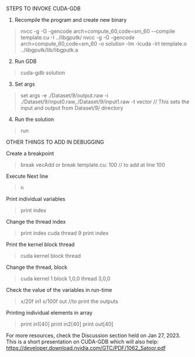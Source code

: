 STEPS TO INVOKE CUDA-GDB


1. Recompile the program and create new binary 

> nvcc -g -G -gencode arch=compute_60,code=sm_60 --compile template.cu -I ../libgputk/
> nvcc -g -G -gencode arch=compute_60,code=sm_60 -o solution -lm -lcuda -lrt template.o ../libgputk/lib/libgputk.a

2. Run GDB
> cuda-gdb solution

3. Set args
> set args -e ./Dataset/9/output.raw -i ./Dataset/9/input0.raw,./Dataset/9/input1.raw -t vector
// This sets the input and output from Dataset/9/ directory

4. Run the solution
> run


OTHER THINGS TO ADD IN DEBUGGING

Create a breakpoint
> break vecAdd
or
> break template.cu: 100 // to add at line 100

Execute Next line
> n

Print individual variables
> print index

Change the thread index
> print index
> cuda thread 9
> print index

Print the kernel block thread
> cuda kernel block thread

Change the thread, block
> cuda kernel 1 block 1,0,0 thread 3,0,0


Check the value of the variables in run-time
> x/20f in1
> x/100f out //to print the outputs

Printing individual elements in array
> print in1[40]
> print in2[40]
> print out[40]


For more resources, check the Discussion section held on Jan 27, 2023. This is a short presentation on CUDA-GDB which will also help:
https://developer.download.nvidia.com/GTC/PDF/1062_Satoor.pdf
